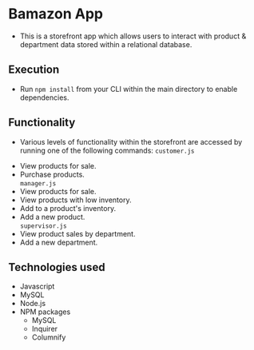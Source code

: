 # Bamazon App
* This is a storefront app which allows users to interact with product & department data stored within a relational database.

## Execution
* Run `npm install` from your CLI within the main directory to enable dependencies.

## Functionality
* Various levels of functionality within the storefront are accessed by running one of the following commands:
`customer.js`<br/>
- View products for sale.
- Purchase products.<br/>
`manager.js`<br/>
- View products for sale.
- View products with low inventory.
- Add to a product's inventory.
- Add a new product.<br/>
`supervisor.js`<br/>
- View product sales by department.
- Add a new department.


## Technologies used
* Javascript
* MySQL
* Node.js
* NPM packages 
  - MySQL
  - Inquirer
  - Columnify
  